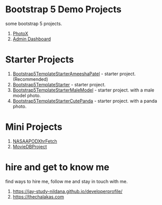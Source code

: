# Bootstrap 5 Demo Projects

some bootstrap 5 projects.

1. [PhotoX](PhotoX) 
1. [Admin Dashboard](AdminDashboard)

# Starter Projects

1. [Bootstrap5TemplateStarterAmeeshaPatel](Bootstrap5TemplateStarterAmeeshaPatel) - starter project. (Recommended)
1. [Bootstrap5TemplateStarter](Bootstrap5TemplateStarter) - starter project.
1. [Bootstrap5TemplateStarterMaleModel](Bootstrap5TemplateStarterMaleModel) - starter project. with a male model photo.
1. [Bootstrap5TemplateStarterCutePanda](Bootstrap5TemplateStarterCutePanda) - starter project. with a panda photo.

# Mini Projects

1. [NASAAPODXhrFetch](NASAAPODXhrFetch)
1. [MovieDBProject](MovieDBProject)

# hire and get to know me

find ways to hire me, follow me and stay in touch with me.

1. https://jay-study-nildana.github.io/developerprofile/
1. https://thechalakas.com